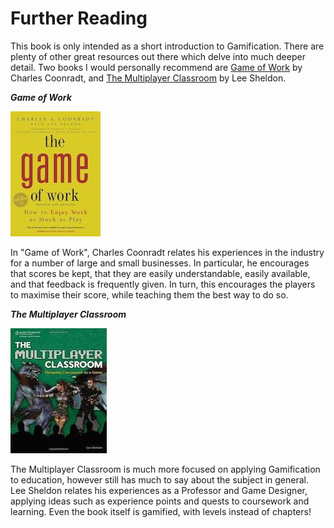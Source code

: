 # Further Reading

This book is only intended as a short introduction to Gamification. There are plenty of other great resources out there which delve into much deeper detail. Two books I would personally recommend are [Game of Work](http://www.amazon.co.uk/Game-Work-Enjoy-Much-Play/dp/1423630858/) by Charles Coonradt, and [The Multiplayer Classroom](http://www.amazon.co.uk/The-Multiplayer-Classroom-Designing-Coursework/dp/1435458443) by Lee Sheldon.

***Game of Work***

![Game of Work](../images/GameOfWork.jpg)

In "Game of Work", Charles Coonradt relates his experiences in the industry for a number of large and small businesses. In particular, he encourages that scores be kept, that they are easily understandable, easily available, and that feedback is frequently given. In turn, this encourages the players to maximise their score, while teaching them the best way to do so.


***The Multiplayer Classroom***

![The Multiplayer Classroom](../images/MultiplayerClassroom.jpg)

The Multiplayer Classroom is much more focused on applying Gamification to education, however still has much to say about the subject in general. Lee Sheldon relates his experiences as a Professor and Game Designer, applying ideas such as experience points and quests to coursework and learning. Even the book itself is gamified, with levels instead of chapters!
